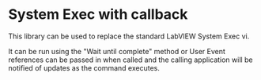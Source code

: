 # System Exec with callback

This library can be used to replace the standard LabVIEW System Exec vi.

It can be run using the "Wait until complete" method or User Event references can be passed in when called and the calling application will be notified of updates as the command executes.

